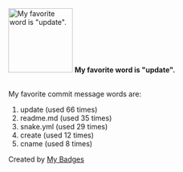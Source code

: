 <img src="https://my-badges.github.io/my-badges/favorite-word.png" alt="My favorite word is &quot;update&quot;." title="My favorite word is &quot;update&quot;." width="128">
<strong>My favorite word is &quot;update&quot;.</strong>
<br><br>

My favorite commit message words are:

1. update (used 66 times)
2. readme.md (used 35 times)
3. snake.yml (used 29 times)
4. create (used 12 times)
5. cname (used 8 times)


Created by <a href="https://github.com/my-badges/my-badges">My Badges</a>